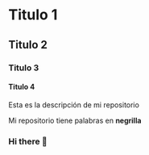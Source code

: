 # Titulo 1
## Titulo 2
### Titulo 3 
#### Titulo 4

Esta es la descripción de mi repositorio

Mi repositorio tiene palabras en **negrilla**

### Hi there 👋

<!--
**yolfon/yolfon** is a ✨ _special_ ✨ repository because its `README.md` (this file) appears on your GitHub profile.

Here are some ideas to get you started:

- 🔭 I’m currently working on ...
- 🌱 I’m currently learning ...
- 👯 I’m looking to collaborate on ...
- 🤔 I’m looking for help with ...
- 💬 Ask me about ...
- 📫 How to reach me: ...
- 😄 Pronouns: ...
- ⚡ Fun fact: ...
-->
